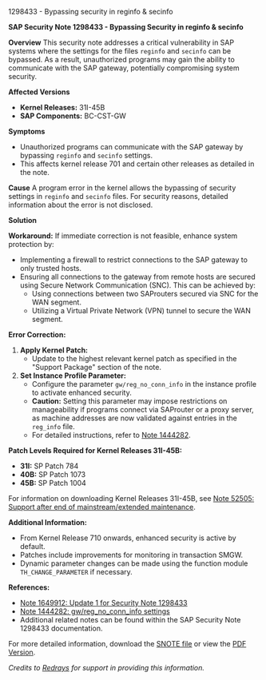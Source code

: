 1298433 - Bypassing security in reginfo & secinfo

**SAP Security Note 1298433 - Bypassing Security in reginfo & secinfo**

**Overview**
This security note addresses a critical vulnerability in SAP systems where the settings for the files `reginfo` and `secinfo` can be bypassed. As a result, unauthorized programs may gain the ability to communicate with the SAP gateway, potentially compromising system security.

**Affected Versions**
- **Kernel Releases:** 31I-45B
- **SAP Components:** BC-CST-GW

**Symptoms**
- Unauthorized programs can communicate with the SAP gateway by bypassing `reginfo` and `secinfo` settings.
- This affects kernel release 701 and certain other releases as detailed in the note.

**Cause**
A program error in the kernel allows the bypassing of security settings in `reginfo` and `secinfo` files. For security reasons, detailed information about the error is not disclosed.

**Solution**

**Workaround:**
If immediate correction is not feasible, enhance system protection by:
- Implementing a firewall to restrict connections to the SAP gateway to only trusted hosts.
- Ensuring all connections to the gateway from remote hosts are secured using Secure Network Communication (SNC). This can be achieved by:
  - Using connections between two SAProuters secured via SNC for the WAN segment.
  - Utilizing a Virtual Private Network (VPN) tunnel to secure the WAN segment.

**Error Correction:**
1. **Apply Kernel Patch:**
   - Update to the highest relevant kernel patch as specified in the "Support Package" section of the note.
2. **Set Instance Profile Parameter:**
   - Configure the parameter `gw/reg_no_conn_info` in the instance profile to activate enhanced security.
   - **Caution:** Setting this parameter may impose restrictions on manageability if programs connect via SAProuter or a proxy server, as machine addresses are now validated against entries in the `reg_info` file.
   - For detailed instructions, refer to [Note 1444282](https://me.sap.com/notes/1444282).

**Patch Levels Required for Kernel Releases 31I-45B:**
- **31I:** SP Patch 784
- **40B:** SP Patch 1073
- **45B:** SP Patch 1004

For information on downloading Kernel Releases 31I-45B, see [Note 52505: Support after end of mainstream/extended maintenance](https://me.sap.com/notes/52505).

**Additional Information:**
- From Kernel Release 710 onwards, enhanced security is active by default.
- Patches include improvements for monitoring in transaction SMGW.
- Dynamic parameter changes can be made using the function module `TH_CHANGE_PARAMETER` if necessary.

**References:**
- [Note 1649912: Update 1 for Security Note 1298433](https://me.sap.com/notes/1649912)
- [Note 1444282: gw/reg_no_conn_info settings](https://me.sap.com/notes/1444282)
- Additional related notes can be found within the SAP Security Note 1298433 documentation.

For more detailed information, download the [SNOTE file](https://notesdownloads.sap.com/note/0040000016716602017) or view the [PDF Version](https://userapps.support.sap.com/sap/support/sfm/notes/print/0001298433?language=en-US&token=B1AD2FCC3FF1CA4C40A1C09C6C9AF08C).

*Credits to [Redrays](https://redrays.io) for support in providing this information.*